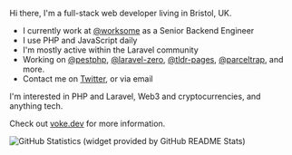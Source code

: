 Hi there, I'm a full-stack web developer living in Bristol, UK.

- I currently work at [@worksome][] as a Senior Backend Engineer
- I use PHP and JavaScript daily
- I'm mostly active within the Laravel community
- Working on [@pestphp][], [@laravel-zero][], [@tldr-pages][], [@parceltrap][], and more.
- Contact me on [Twitter][], or via email

I'm interested in PHP and Laravel, Web3 and cryptocurrencies, and anything tech.

Check out [voke.dev][] for more information.

![GitHub Statistics (widget provided by GitHub README Stats)][ico-statistics]

[@worksome]: https://github.com/worksome
[@pestphp]: https://github.com/pestphp
[@laravel-zero]: https://github.com/laravel-zero
[@tldr-pages]: https://github.com/tldr-pages
[@parceltrap]: https://github.com/parceltrap
[twitter]: https://twitter.com/owenvoke
[voke.dev]: https://voke.dev
[ico-statistics]: https://github-readme-stats.vercel.app/api?username=owenvoke&count_private=true&hide_title=true&show_icons=true&hide_border=true&disable_animations=true
